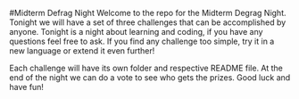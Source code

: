 #Midterm Defrag Night
Welcome to the repo for the Midterm Degrag Night. Tonight we will have a set of three challenges that can be accomplished by anyone. Tonight is a night about learning and coding, if you have any questions feel free to ask. If you find any challenge too simple, try it in a new language or extend it even further!

Each challenge will have its own folder and respective README file. At the end of the night we can do a vote to see who gets the prizes. Good luck and have fun! 